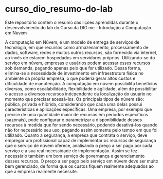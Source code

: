 # curso_dio_resumo-do-lab
Este repositório contém o resumo das lições aprendidas durante o desenvolvimento do lab do Curso da DIO.me - Introdução a Computação em Nuvem

A computação em Núvem, é um modelo de entrega de serviços de tecnologia, em que recursos como armazenamento, processamento de dados, software, redes e muitos outros recursos, são fornecido via internet, ao invés de estarem hospedados em servidores próprios. Utilizando-se do serviço em núvem, empresas e usuários podem acessar esses recursos sob demanda, pagando apenas pelo que for utilizado. Dessa forma, elimina-se a necessidade de investimento em infraestrutura física no ambiente da própria empresa, o que poderia gerar altos custos e dificuldade de manutenção. 
A computação em núvem possibilita benefícios diversos, como escalabilidade, flexibilidade e agilidade, além de possibilitar o acesso a diversos recursos independente da localização do usuário no momento que precisar acessá-los. 
Os principais tipos de núvem são: pública, privada e híbrida, considerando que cada uma delas possui características e aplicações específicas.
Uma empresa, por exemplo que precise de uma quantidade maior de recursos em períodos específicos (sazonais), pode configurar e parametrizar a disponibilidade desses recursos à medida que for sendo necessário, podendo desativá-los quando não for necessário seu uso, pagando assim somente pelo tempo em que foi utilizado.
Quanto à segurança, a empresa que contrata o serviço, deve empregar um profissional capaz de implementar os recursos de segurança que o serviço de núvem oferece, analisando o preço a ser pago por cada serviço e a sua real necessidade de implementação.
Assim se fez necessário também um bom serviço de governança e gerenciamento desses recursos.
O preço a ser pago pelo serviço em núvem deve ser muito bem gerenciado, de forma que os custos fiquem realmente adequados ao que a empresa realmente necessite.
